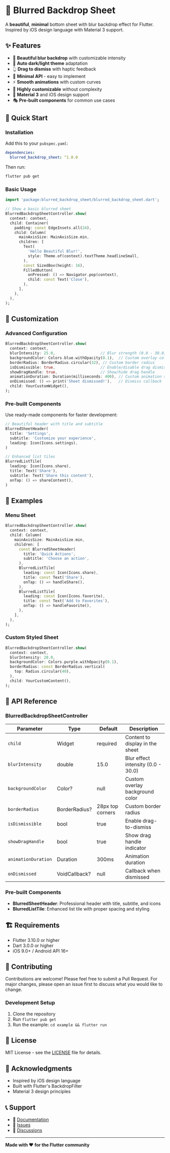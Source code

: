 # 🌟 Blurred Backdrop Sheet



A **beautiful**, **minimal** bottom sheet with blur backdrop effect for Flutter. Inspired by iOS design language with Material 3 support.

## ✨ Features

- 🎨 **Beautiful blur backdrop** with customizable intensity
- 🌙 **Auto dark/light theme** adaptation  
- 👆 **Drag to dismiss** with haptic feedback
- 🎯 **Minimal API** - easy to implement
- ⚡ **Smooth animations** with custom curves
- 🔧 **Highly customizable** without complexity
- 📱 **Material 3** and iOS design support
- 🎭 **Pre-built components** for common use cases


## 🚀 Quick Start

### Installation

Add this to your `pubspec.yaml`:

```yaml
dependencies:
  blurred_backdrop_sheet: ^1.0.0
```

Then run:
```bash
flutter pub get
```

### Basic Usage

```dart
import 'package:blurred_backdrop_sheet/blurred_backdrop_sheet.dart';

// Show a basic blurred sheet
BlurredBackdropSheetController.show(
  context: context,
  child: Container(
    padding: const EdgeInsets.all(24),
    child: Column(
      mainAxisSize: MainAxisSize.min,
      children: [
        Text(
          'Hello Beautiful Blur!',
          style: Theme.of(context).textTheme.headlineSmall,
        ),
        const SizedBox(height: 16),
        FilledButton(
          onPressed: () => Navigator.pop(context),
          child: const Text('Close'),
        ),
      ],
    ),
  ),
);
```

## 🎨 Customization

### Advanced Configuration

```dart
BlurredBackdropSheetController.show(
  context: context,
  blurIntensity: 25.0,                    // Blur strength (0.0 - 30.0)
  backgroundColor: Colors.blue.withOpacity(0.1),  // Custom overlay color
  borderRadius: BorderRadius.circular(32), // Custom border radius
  isDismissible: true,                    // Enable/disable drag dismiss
  showDragHandle: true,                   // Show/hide drag handle
  animationDuration: Duration(milliseconds: 400), // Custom animation speed
  onDismissed: () => print('Sheet dismissed!'),   // Dismiss callback
  child: YourCustomWidget(),
);
```

### Pre-built Components

Use ready-made components for faster development:

```dart
// Beautiful header with title and subtitle
BlurredSheetHeader(
  title: 'Settings',
  subtitle: 'Customize your experience',
  leading: Icon(Icons.settings),
)

// Enhanced list tiles
BlurredListTile(
  leading: Icon(Icons.share),
  title: Text('Share'),
  subtitle: Text('Share this content'),
  onTap: () => shareContent(),
)
```

## 📖 Examples

### Menu Sheet

```dart
BlurredBackdropSheetController.show(
  context: context,
  child: Column(
    mainAxisSize: MainAxisSize.min,
    children: [
      const BlurredSheetHeader(
        title: 'Quick Actions',
        subtitle: 'Choose an action',
      ),
      BlurredListTile(
        leading: const Icon(Icons.share),
        title: const Text('Share'),
        onTap: () => handleShare(),
      ),
      BlurredListTile(
        leading: const Icon(Icons.favorite),
        title: const Text('Add to Favorites'),
        onTap: () => handleFavorite(),
      ),
    ],
  ),
);
```

### Custom Styled Sheet

```dart
BlurredBackdropSheetController.show(
  context: context,
  blurIntensity: 20.0,
  backgroundColor: Colors.purple.withOpacity(0.1),
  borderRadius: const BorderRadius.vertical(
    top: Radius.circular(40),
  ),
  child: YourCustomContent(),
);
```

## 🎯 API Reference

### BlurredBackdropSheetController

| Parameter | Type | Default | Description |
|-----------|------|---------|-------------|
| `child` | Widget | required | Content to display in the sheet |
| `blurIntensity` | double | 15.0 | Blur effect intensity (0.0 - 30.0) |
| `backgroundColor` | Color? | null | Custom overlay background color |
| `borderRadius` | BorderRadius? | 28px top corners | Custom border radius |
| `isDismissible` | bool | true | Enable drag-to-dismiss |
| `showDragHandle` | bool | true | Show drag handle indicator |
| `animationDuration` | Duration | 300ms | Animation duration |
| `onDismissed` | VoidCallback? | null | Callback when dismissed |

### Pre-built Components

- **BlurredSheetHeader**: Professional header with title, subtitle, and icons
- **BlurredListTile**: Enhanced list tile with proper spacing and styling

## 🏗️ Requirements

- Flutter 3.10.0 or higher
- Dart 3.0.0 or higher
- iOS 9.0+ / Android API 16+

## 🤝 Contributing

Contributions are welcome! Please feel free to submit a Pull Request. For major changes, please open an issue first to discuss what you would like to change.

### Development Setup

1. Clone the repository
2. Run `flutter pub get`
3. Run the example: `cd example && flutter run`

## 📄 License

MIT License - see the [LICENSE](LICENSE) file for details.

## 🙏 Acknowledgments

- Inspired by iOS design language
- Built with Flutter's BackdropFilter
- Material 3 design principles

## 📞 Support

- 📝 [Documentation](https://pub.dev/documentation/blurred_backdrop_sheet/latest/)
- 🐛 [Issues](https://github.com/yourusername/blurred_backdrop_sheet/issues)
- 💬 [Discussions](https://github.com/aqibtufail7546)

---

**Made with ❤️ for the Flutter community**